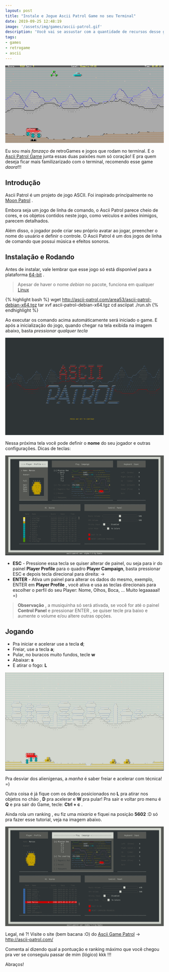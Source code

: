 ```yaml
---
layout: post
title: "Instale e Jogue Ascii Patrol Game no seu Terminal"
date: 2019-09-25 12:48:19
image: '/assets/img/games/ascii-patrol.gif'
description: 'Você vai se assustar com a quantidade de recursos desse game,'
tags:
- games
- retrogame
- ascii
---
```


![Ascii Patrol Game](/assets/img/games/ascii-patrol.gif)

Eu sou mais *fanzaço* de retroGames e jogos que rodam no terminal. E o [Ascii Patrol Game](http://ascii-patrol.com/) junta essas duas paixões num só coração! E pra quem deseja ficar mais familizarizado com o terminal, recomendo esse game *daora*!!!

## Introdução

Ascii Patrol é um projeto de jogo ASCII. Foi inspirado principalmente no [Moon Patrol](http://www.atari2600.com.br/Atari/Roms/01mI/Moon_Patrol) .

Embora seja um jogo de linha de comando, o Ascii Patrol parece cheio de cores, e os objetos contidos neste jogo, como veículos e aviões inimigos, parecem detalhados. 

Além disso, o jogador pode criar seu próprio avatar ao jogar, preencher o nome do usuário e definir o controle. O Ascii Patrol é um dos jogos de linha de comando que possui música e efeitos sonoros.

## Instalação e Rodando

Antes de instalar, vale lembrar que esse jogo só está disponível para a plataforma [64-bit](https://pt.wikipedia.org/wiki/64_bits) .

> Apesar de haver o nome *debian* no pacote, funciona em qualquer [Linux](http://cse.google.com.br/cse?cx=004473188612396442360:qs2ekmnkweq&q=Linux)

{% highlight bash %}
wget http://ascii-patrol.com/area53/ascii-patrol-debian-x64.tgz
tar xvf ascii-patrol-debian-x64.tgz
cd asciipat
./run.sh
{% endhighlight %}

Ao executar os comando acima automáticamente será iniciado o game. E após a inicialização do jogo, quando chegar na tela exibida na imagem abaixo, basta *pressionar qualquer tecla*

![Inicialização](/assets/img/games/01-intro-patrol.png)

Nessa próxima tela você pode definir o **nome** do seu jogador e outras configurações. Dicas de teclas:

![Painel](/assets/img/games/02-menu-patrol.png)

+ **ESC** - Pressione essa tecla se quiser alterar de painel, ou seja para ir do painel **Player Profile** para o quadro **Player Campaign**, basta pressionar ESC e depois tecla direcional para direita: →
+ **ENTER** - Ativa um painel para alterar os dados do mesmo, exemplo, ENTER em **Player Profile** , você ativa e usa as teclas direcionais para escolher o perfil do seu Player: Nome, Olhos, Boca, ... Muito legaaaaal! =)

> **Observação** , a musiquinha só será ativada, se você for até o painel **Control Panel** e pressionar ENTER , se quiser tecle pra baixo e aumente o volume e/ou altere outras opções.

<script async src="https://pagead2.googlesyndication.com/pagead/js/adsbygoogle.js"></script>
<!-- Informat -->
<ins class="adsbygoogle"
     style="display:block"
     data-ad-client="ca-pub-2838251107855362"
     data-ad-slot="2327980059"
     data-ad-format="auto"
     data-full-width-responsive="true"></ins>
<script>
(adsbygoogle = window.adsbygoogle || []).push({});
</script>

## Jogando

+ Pra iniciar e acelerar use a tecla **d**;
+ Freiar, use a tecla **a**;
+ Pular, no buracos muito fundos, tecle **w**
+ Abaixar: **s**
+ E atirar o fogo: **L**

![Game](/assets/img/games/03-game-patrol.png)

Pra desviar dos alienígenas, a *manha* é saber freiar e acelerar com técnica! =)

Outra coisa é já fique com os dedos posicionados no **L** pra atirar nos objetos no chão , **D** pra acelerar e **W** pra pular! Pra sair e voltar pro menu é **Q** e pra sair do Game, tecle: **Ctrl + c** .

Ainda rola um ranking , eu fiz uma *mixaria* e fiquei na posição **5602** :D só pra fazer esse tutorial, veja na imagem abaixo.

![Ranking](/assets/img/games/04-rank-patrol.png)

Legal, né ?! Visite o site (bem bacana :O) do [Ascii Game Patrol](http://ascii-patrol.com/) → <http://ascii-patrol.com/>

Comenta aí dizendo qual a pontuação e ranking máximo que você chegou pra ver se conseguiu passar de mim (lógico) kkk !!!

Abraços!
    


